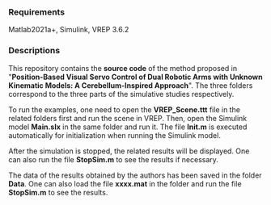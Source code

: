 ### Requirements

Matlab2021a+, Simulink, VREP 3.6.2

### Descriptions

This repository contains the **source code** of the method proposed in "**Position-Based Visual Servo Control of Dual Robotic Arms with Unknown Kinematic Models: A Cerebellum-Inspired Approach**". The three folders correspond to the three parts of the simulative studies respectively.

To run the examples, one need to open the **VREP_Scene.ttt** file in the related folders first and run the scene in VREP. Then, open the Simulink model **Main.slx** in the same folder and run it. The file **Init.m** is executed automatically for initialization when running the Simulink model. 

After the simulation is stopped, the related results will be displayed. One can also run the file **StopSim.m** to see the results if necessary.

The data of the results obtained by the authors has been saved in the folder **Data**. One can also load the file **xxxx.mat**  in the folder and run the file **StopSim.m** to see the results.
